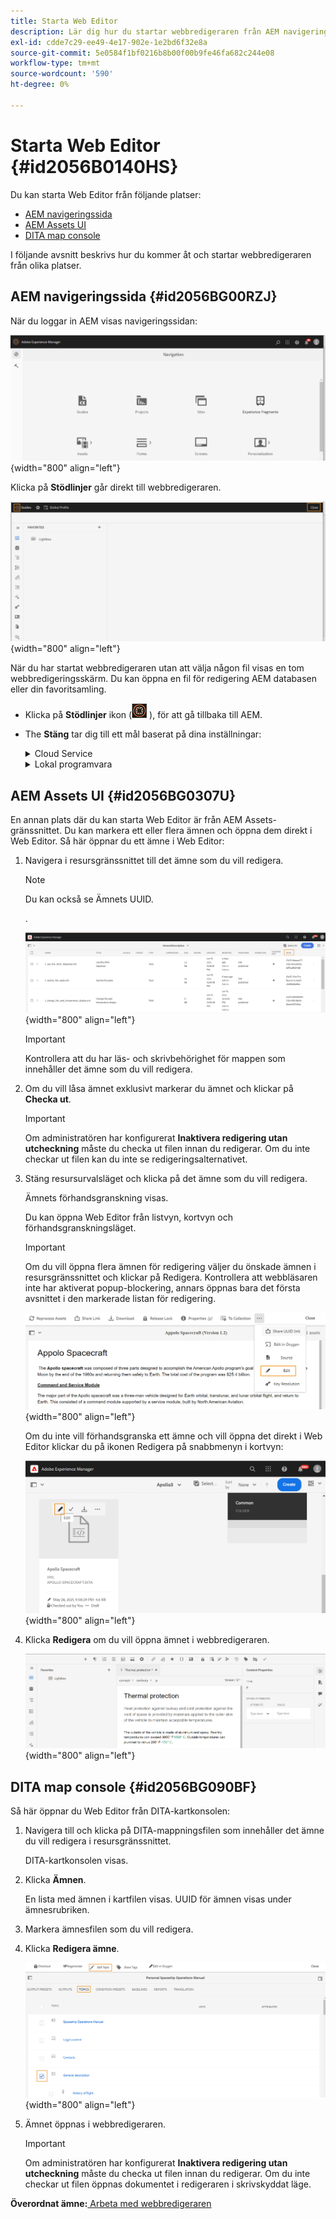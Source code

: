 ```yaml
---
title: Starta Web Editor
description: Lär dig hur du startar webbredigeraren från AEM navigeringssida, AEM Assets-gränssnitt och DITA-kartkonsol i AEM.
exl-id: cdde7c29-ee49-4e17-902e-1e2bd6f32e8a
source-git-commit: 5e0584f1bf0216b8b00f00b9fe46fa682c244e08
workflow-type: tm+mt
source-wordcount: '590'
ht-degree: 0%

---
```


# Starta Web Editor {#id2056B0140HS}

Du kan starta Web Editor från följande platser:

- [AEM navigeringssida](#id2056BG00RZJ)
- [AEM Assets UI](#id2056BG0307U)
- [DITA map console](#id2056BG090BF)

I följande avsnitt beskrivs hur du kommer åt och startar webbredigeraren från olika platser.

## AEM navigeringssida {#id2056BG00RZJ}

När du loggar in AEM visas navigeringssidan:

![](images/web-editor-from-navigation-page.png){width="800" align="left"}

Klicka på **Stödlinjer** går direkt till webbredigeraren.

![](images/web-editor-launch-page.png){width="800" align="left"}

När du har startat webbredigeraren utan att välja någon fil visas en tom webbredigeringsskärm. Du kan öppna en fil för redigering AEM databasen eller din favoritsamling.

- Klicka på **Stödlinjer** ikon (![](images/aem-guides-icon.png) ), för att gå tillbaka till AEM.

- The **Stäng** tar dig till ett mål baserat på dina inställningar:



  <details>

  <summary> Cloud Service </summary>

  Om du använder Cloud Service klickar du på **Stäng** för att gå tillbaka till AEM.
  </details>

  <details>

  <summary> Lokal programvara</summary>

  Om du använder AEM Guides On-Local Software (4.2.1 och senare) klickar du på **Stäng** till höger om du vill gå tillbaka till den aktuella filsökvägen i resursgränssnittet.

  </details>

## AEM Assets UI {#id2056BG0307U}

En annan plats där du kan starta Web Editor är från AEM Assets-gränssnittet. Du kan markera ett eller flera ämnen och öppna dem direkt i Web Editor. Så här öppnar du ett ämne i Web Editor:

1. Navigera i resursgränssnittet till det ämne som du vill redigera.

   >[!NOTE]
   >
   > Du kan också se Ämnets UUID.

   .

   ![](images/assets_ui_with_uuid_cs.png){width="800" align="left"}

   >[!IMPORTANT]
   >
   > Kontrollera att du har läs- och skrivbehörighet för mappen som innehåller det ämne som du vill redigera.

1. Om du vill låsa ämnet exklusivt markerar du ämnet och klickar på **Checka ut**.

   >[!IMPORTANT]
   >
   > Om administratören har konfigurerat **Inaktivera redigering utan utcheckning** måste du checka ut filen innan du redigerar. Om du inte checkar ut filen kan du inte se redigeringsalternativet.

1. Stäng resursurvalsläget och klicka på det ämne som du vill redigera.

   Ämnets förhandsgranskning visas.

   Du kan öppna Web Editor från listvyn, kortvyn och förhandsgranskningsläget.

   >[!IMPORTANT]
   >
   > Om du vill öppna flera ämnen för redigering väljer du önskade ämnen i resursgränssnittet och klickar på Redigera. Kontrollera att webbläsaren inte har aktiverat popup-blockering, annars öppnas bara det första avsnittet i den markerade listan för redigering.

   ![](images/edit-from-preview_cs.png){width="800" align="left"}

   Om du inte vill förhandsgranska ett ämne och vill öppna det direkt i Web Editor klickar du på ikonen Redigera på snabbmenyn i kortvyn:

   ![](images/edit-topic-from-quick-action_cs.png){width="800" align="left"}

1. Klicka **Redigera** om du vill öppna ämnet i webbredigeraren.

   ![](images/edit-mode.png){width="800" align="left"}


## DITA map console {#id2056BG090BF}

Så här öppnar du Web Editor från DITA-kartkonsolen:

1. Navigera till och klicka på DITA-mappningsfilen som innehåller det ämne du vill redigera i resursgränssnittet.

   DITA-kartkonsolen visas.

1. Klicka **Ämnen**.

   En lista med ämnen i kartfilen visas. UUID för ämnen visas under ämnesrubriken.

1. Markera ämnesfilen som du vill redigera.

1. Klicka **Redigera ämne**.

   ![](images/edit-topics-map-console_cs.png){width="800" align="left"}

1. Ämnet öppnas i webbredigeraren.

   >[!IMPORTANT]
   >
   > Om administratören har konfigurerat **Inaktivera redigering utan utcheckning** måste du checka ut filen innan du redigerar. Om du inte checkar ut filen öppnas dokumentet i redigeraren i skrivskyddat läge.


**Överordnat ämne:**[ Arbeta med webbredigeraren](web-editor.md)
